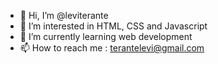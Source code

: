 - 👋 Hi, I’m @leviterante
- 👀 I’m interested in HTML, CSS and Javascript
- 🌱 I’m currently learning web development
- 📫 How to reach me : terantelevi@gmail.com

<!---
leviterante/leviterante is a ✨ special ✨ repository because its `README.md` (this file) appears on your GitHub profile.
You can click the Preview link to take a look at your changes.
--->
